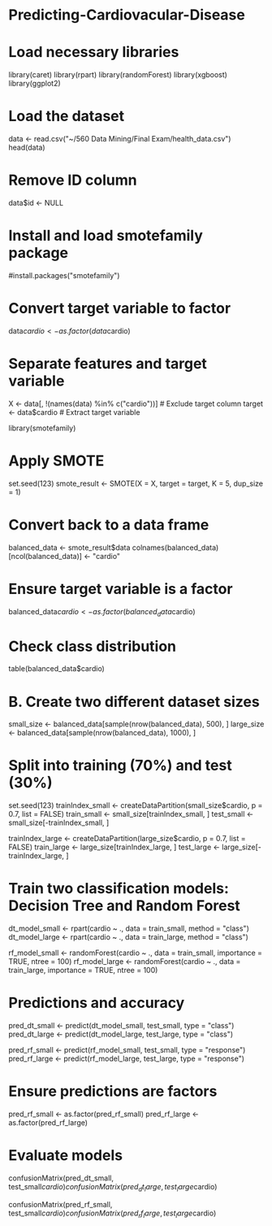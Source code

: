 # Predicting-Cardiovacular-Disease
# Load necessary libraries
library(caret)
library(rpart)
library(randomForest)
library(xgboost)
library(ggplot2)

# Load the dataset
data <- read.csv("~/560 Data Mining/Final Exam/health_data.csv")
head(data)
# Remove ID column
data$id <- NULL
# Install and load smotefamily package
#install.packages("smotefamily")

# Convert target variable to factor
data$cardio <- as.factor(data$cardio)

# Separate features and target variable
X <- data[, !(names(data) %in% c("cardio"))]  # Exclude target column
target <- data$cardio  # Extract target variable

library(smotefamily)
# Apply SMOTE
set.seed(123)
smote_result <- SMOTE(X = X, target = target, K = 5, dup_size = 1)

# Convert back to a data frame
balanced_data <- smote_result$data
colnames(balanced_data)[ncol(balanced_data)] <- "cardio"

# Ensure target variable is a factor
balanced_data$cardio <- as.factor(balanced_data$cardio)

# Check class distribution
table(balanced_data$cardio)
# B. Create two different dataset sizes 
small_size <- balanced_data[sample(nrow(balanced_data), 500), ]
large_size <- balanced_data[sample(nrow(balanced_data), 1000), ]

# Split into training (70%) and test (30%)
set.seed(123)
trainIndex_small <- createDataPartition(small_size$cardio, p = 0.7, list = FALSE)
train_small <- small_size[trainIndex_small, ]
test_small <- small_size[-trainIndex_small, ]

trainIndex_large <- createDataPartition(large_size$cardio, p = 0.7, list = FALSE)
train_large <- large_size[trainIndex_large, ]
test_large <- large_size[-trainIndex_large, ]

# Train two classification models: Decision Tree and Random Forest
dt_model_small <- rpart(cardio ~ ., data = train_small, method = "class")
dt_model_large <- rpart(cardio ~ ., data = train_large, method = "class")

rf_model_small <- randomForest(cardio ~ ., data = train_small, importance = TRUE, ntree = 100)
rf_model_large <- randomForest(cardio ~ ., data = train_large, importance = TRUE, ntree = 100)

# Predictions and accuracy
pred_dt_small <- predict(dt_model_small, test_small, type = "class")
pred_dt_large <- predict(dt_model_large, test_large, type = "class")

pred_rf_small <- predict(rf_model_small, test_small, type = "response")
pred_rf_large <- predict(rf_model_large, test_large, type = "response")

# Ensure predictions are factors
pred_rf_small <- as.factor(pred_rf_small)
pred_rf_large <- as.factor(pred_rf_large)

# Evaluate models
confusionMatrix(pred_dt_small, test_small$cardio)
confusionMatrix(pred_dt_large, test_large$cardio)

confusionMatrix(pred_rf_small, test_small$cardio)
confusionMatrix(pred_rf_large, test_large$cardio)
